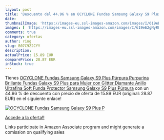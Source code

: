 ```yaml
---
layout: post
title: 'Descuento del 44.96 % en OCYCLONE Fundas Samsung Galaxy S9 Plus P'
date: 
thumbnailImage: 'https://images-eu.ssl-images-amazon.com/images/I/619eE2gNyRL._SL200_.jpg'
images: [ 'https://images-eu.ssl-images-amazon.com/images/I/619eE2gNyRL._SL200_.jpg' ]
comments: true
category: ofertas
author: ring
slug: B07C9Z2CYY
description:
actualPrice: 15.89 EUR
comparePrice: 28.87 EUR
inStock: true
---
```


Tienes [OCYCLONE Fundas Samsung Galaxy S9 Plus Púrpura Purpurina Brillante Fundas Galaxy S9 Plus para Mujer con Glitter Diamante Anillo Ultrafina Soft Funda Protector Samsung Galaxy S9 Plus Púrpura](https://www.amazon.es/dp/B07C9Z2CYY/?tag=tolees-21) con un 44.96 % de descuento con precio de oferta de 15.89 EUR (original: 28.87 EUR) en el siguiente enlace!

[![OCYCLONE Fundas Samsung Galaxy S9 Plus P](https://images-eu.ssl-images-amazon.com/images/I/619eE2gNyRL._SL200_.jpg)](https://www.amazon.es/dp/B07C9Z2CYY/?tag=tolees-21)

[Accede a la oferta!!](https://www.amazon.es/dp/B07C9Z2CYY/?tag=tolees-21)

Links participate in Amazon Associate program and might generate a comission on qualifying sales


